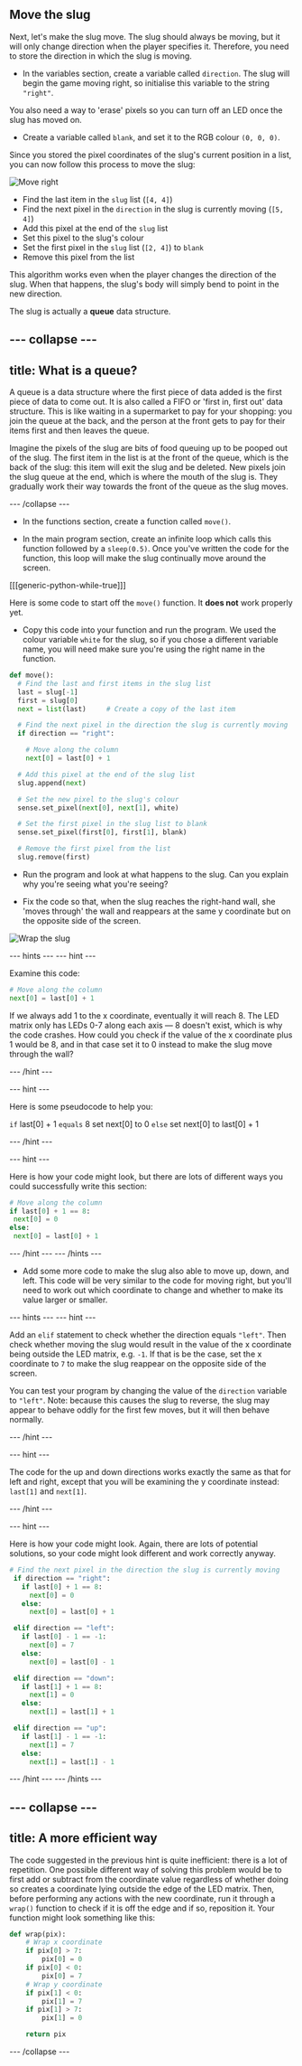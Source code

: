 ## Move the slug

Next, let's make the slug move. The slug should always be moving, but it will only change direction when the player specifies it. Therefore, you need to store the direction in which the slug is moving.

+ In the variables section, create a variable called `direction`. The slug will begin the game moving right, so initialise this variable to the string `"right"`.

You also need a way to 'erase' pixels so you can turn off an LED once the slug has moved on.

+ Create a variable called `blank`, and set it to the RGB colour `(0, 0, 0)`.

Since you stored the pixel coordinates of the slug's current position in a list, you can now follow this process to move the slug:

![Move right](images/move-right.png)

+ Find the last item in the `slug` list (`[4, 4]`)
+ Find the next pixel in the `direction` in the slug is currently moving (`[5, 4]`)
+ Add this pixel at the end of the `slug` list
+ Set this pixel to the slug's colour
+ Set the first pixel in the `slug` list (`[2, 4]`) to `blank`
+ Remove this pixel from the list

This algorithm works even when the player changes the direction of the slug. When that happens, the slug's body will simply bend to point in the new direction.

The slug is actually a **queue** data structure.

--- collapse ---
---
title: What is a queue?
---

A queue is a data structure where the first piece of data added is the first piece of data to come out. It is also called a FIFO or 'first in, first out' data structure. This is like waiting in a supermarket to pay for your shopping: you join the queue at the back, and the person at the front gets to pay for their items first and then leaves the queue.

Imagine the pixels of the slug are bits of food queuing up to be pooped out of the slug. The first item in the list is at the front of the queue, which is the back of the slug: this item will exit the slug and be deleted. New pixels join the slug queue at the end, which is where the mouth of the slug is. They gradually work their way towards the front of the queue as the slug moves.

--- /collapse ---

+ In the functions section, create a function called `move()`.

+ In the main program section, create an infinite loop which calls this function followed by a `sleep(0.5)`. Once you've written the code for the function, this loop will make the slug continually move around the screen.

[[[generic-python-while-true]]]

Here is some code to start off the `move()` function. It **does not** work properly yet.

+ Copy this code into your function and run the program. We used the colour variable `white` for the slug, so if you chose a different variable name, you will need make sure you're using the right name in the function.

```python
def move():
  # Find the last and first items in the slug list
  last = slug[-1]
  first = slug[0]
  next = list(last)     # Create a copy of the last item

  # Find the next pixel in the direction the slug is currently moving
  if direction == "right":

    # Move along the column
    next[0] = last[0] + 1

  # Add this pixel at the end of the slug list
  slug.append(next)

  # Set the new pixel to the slug's colour
  sense.set_pixel(next[0], next[1], white)

  # Set the first pixel in the slug list to blank
  sense.set_pixel(first[0], first[1], blank)

  # Remove the first pixel from the list
  slug.remove(first)
```

+ Run the program and look at what happens to the slug. Can you explain why you're seeing what you're seeing?

+ Fix the code so that, when the slug reaches the right-hand wall, she 'moves through' the wall and reappears at the same y coordinate but on the opposite side of the screen.

![Wrap the slug](images/wrap-slug.gif)

--- hints ---
--- hint ---

Examine this code:

```python
# Move along the column
next[0] = last[0] + 1
```

If we always add 1 to the x coordinate, eventually it will reach 8. The LED matrix only has LEDs 0-7 along each axis — 8 doesn't exist, which is why the code crashes. How could you check if the value of the x coordinate plus 1 would be 8, and in that case set it to 0 instead to make the slug move through the wall?

--- /hint ---

--- hint ---

Here is some pseudocode to help you:

`if` last[0] + 1 `equals` 8
  set next[0] to 0
`else`
  set next[0] to last[0] + 1

--- /hint ---

--- hint ---

Here is how your code might look, but there are lots of different ways you could successfully write this section:

```python
# Move along the column
if last[0] + 1 == 8:
 next[0] = 0
else:
 next[0] = last[0] + 1
```

--- /hint ---
--- /hints ---

+ Add some more code to make the slug also able to move up, down, and left. This code will be very similar to the code for moving right, but you'll need to work out which coordinate to change and whether to make its value larger or smaller.

--- hints ---
--- hint ---

Add an `elif` statement to check whether the direction equals `"left"`. Then check whether moving the slug would result in the value of the x coordinate being outside the LED matrix, e.g. `-1`. If that is be the case, set the x coordinate to `7` to make the slug reappear on the opposite side of the screen.

You can test your program by changing the value of the `direction` variable to `"left"`. Note: because this causes the slug to reverse, the slug may appear to behave oddly for the first few moves, but it will then behave normally.

--- /hint ---

--- hint ---

The code for the up and down directions works exactly the same as that for left and right, except that you will be examining the y coordinate instead: `last[1]` and `next[1]`.

--- /hint ---

--- hint ---

Here is how your code might look. Again, there are lots of potential solutions, so your code might look different and work correctly anyway.

```python
# Find the next pixel in the direction the slug is currently moving
 if direction == "right":
   if last[0] + 1 == 8:
     next[0] = 0
   else:
     next[0] = last[0] + 1

 elif direction == "left":
   if last[0] - 1 == -1:
     next[0] = 7
   else:
     next[0] = last[0] - 1

 elif direction == "down":
   if last[1] + 1 == 8:
     next[1] = 0
   else:
     next[1] = last[1] + 1

 elif direction == "up":
   if last[1] - 1 == -1:
     next[1] = 7
   else:
     next[1] = last[1] - 1
```

--- /hint ---
--- /hints ---

--- collapse ---
---
title: A more efficient way
---

The code suggested in the previous hint is quite inefficient: there is a lot of repetition. One possible different way of solving this problem would be to first add or subtract from the coordinate value regardless of whether doing so creates a coordinate lying outside the edge of the LED matrix. Then, before performing any actions with the new coordinate, run it through a `wrap()` function to check if it is off the edge and if so, reposition it. Your function might look something like this:

```python
def wrap(pix):
    # Wrap x coordinate
    if pix[0] > 7:
        pix[0] = 0
    if pix[0] < 0:
        pix[0] = 7
    # Wrap y coordinate
    if pix[1] < 0:
        pix[1] = 7
    if pix[1] > 7:
        pix[1] = 0

    return pix
```

--- /collapse ---
